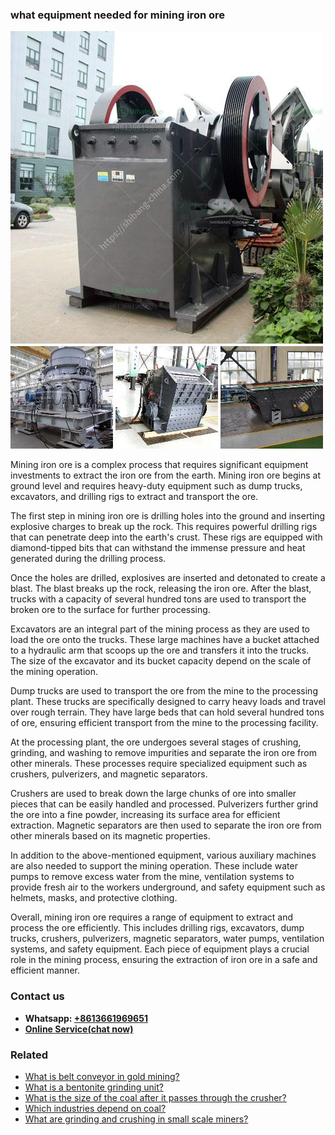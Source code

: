 <h3>what equipment needed for mining iron ore</h3><img src='1701742798.jpg' alt=''><p>Mining iron ore is a complex process that requires significant equipment investments to extract the iron ore from the earth. Mining iron ore begins at ground level and requires heavy-duty equipment such as dump trucks, excavators, and drilling rigs to extract and transport the ore.</p><p>The first step in mining iron ore is drilling holes into the ground and inserting explosive charges to break up the rock. This requires powerful drilling rigs that can penetrate deep into the earth's crust. These rigs are equipped with diamond-tipped bits that can withstand the immense pressure and heat generated during the drilling process.</p><p>Once the holes are drilled, explosives are inserted and detonated to create a blast. The blast breaks up the rock, releasing the iron ore. After the blast, trucks with a capacity of several hundred tons are used to transport the broken ore to the surface for further processing.</p><p>Excavators are an integral part of the mining process as they are used to load the ore onto the trucks. These large machines have a bucket attached to a hydraulic arm that scoops up the ore and transfers it into the trucks. The size of the excavator and its bucket capacity depend on the scale of the mining operation.</p><p>Dump trucks are used to transport the ore from the mine to the processing plant. These trucks are specifically designed to carry heavy loads and travel over rough terrain. They have large beds that can hold several hundred tons of ore, ensuring efficient transport from the mine to the processing facility.</p><p>At the processing plant, the ore undergoes several stages of crushing, grinding, and washing to remove impurities and separate the iron ore from other minerals. These processes require specialized equipment such as crushers, pulverizers, and magnetic separators.</p><p>Crushers are used to break down the large chunks of ore into smaller pieces that can be easily handled and processed. Pulverizers further grind the ore into a fine powder, increasing its surface area for efficient extraction. Magnetic separators are then used to separate the iron ore from other minerals based on its magnetic properties.</p><p>In addition to the above-mentioned equipment, various auxiliary machines are also needed to support the mining operation. These include water pumps to remove excess water from the mine, ventilation systems to provide fresh air to the workers underground, and safety equipment such as helmets, masks, and protective clothing.</p><p>Overall, mining iron ore requires a range of equipment to extract and process the ore efficiently. This includes drilling rigs, excavators, dump trucks, crushers, pulverizers, magnetic separators, water pumps, ventilation systems, and safety equipment. Each piece of equipment plays a crucial role in the mining process, ensuring the extraction of iron ore in a safe and efficient manner.</p><h3>Contact us</h3><ul><li><strong>Whatsapp:&nbsp;<a href="https://wa.me/8613661969651">+8613661969651</a></strong></li><li><a href="https://swt.shibang-china.com/?git&amp;zhl&amp;what equipment needed for mining iron ore"><strong>Online Service(chat now)</strong></a></li></ul><h3>Related</h3><ul><li><a href='What is belt conveyor in gold mining.md'>What is belt conveyor in gold mining?</a></li><li><a href='What is a bentonite grinding unit.md'>What is a bentonite grinding unit?</a></li><li><a href='What is the size of the coal after it passes through the crusher.md'>What is the size of the coal after it passes through the crusher?</a></li><li><a href='Which industries depend on coal.md'>Which industries depend on coal?</a></li><li><a href='What are grinding and crushing in small scale miners.md'>What are grinding and crushing in small scale miners?</a></li></ul>